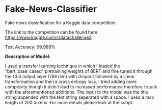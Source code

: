 # Fake-News-Classifier
Fake news classification for a Kaggle data competition.

The link to the competition can be found here: https://www.kaggle.com/c/datachallenge2

Test Accuracy: 99.988%

**Description of Model:**

I used a transfer learning technique in which I loaded the "bert_base_cased" pretraining weights of BERT and fine tuned it through the CLS output layer (768 dim) with dropout followed by a linear transformation and then a cross entropy loss. I tried adding more complexity though it didn't lead to increased performance therefore I stuck with the aforementioned additions. The input to the model was the title string appended with the text string seperated with a space. I used a max length of 200 tokens. For more details please look at the script.
